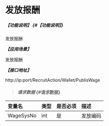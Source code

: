 # 发放报酬

##### _【功能说明】_ {#【功能说明】}

发放报酬

_**【应用场景】**_

发放报酬

_**【接口地址】**_

http://ip:port/RecruitAction/Wallet/PublisWage

> #### _请求数据_ {#请求数据}

| 变量名 | 类型 | 是否必须 | 描述 |
| :--- | :--- | :--- | :--- |
| WageSysNo | int | 是 | 发放编码 |




